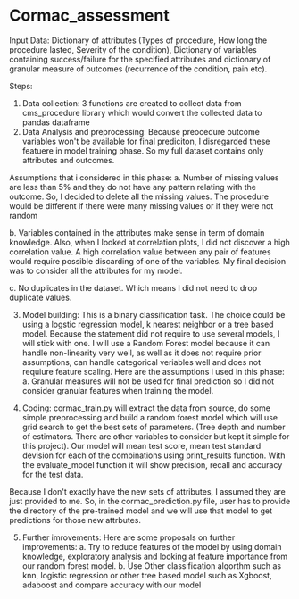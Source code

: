 # Cormac_assessment
Input Data: Dictionary of attributes (Types of procedure, How long the procedure lasted, Severity of the condition), Dictionary of variables containing success/failure for the specified attributes and dictionary of granular measure of outcomes (recurrence of the condition, pain etc).

Steps:
1. Data collection: 3 functions are created to collect data from cms_procedure library which would convert the collected data to pandas dataframe
2. Data Analysis and preprocessing: Because preocedure outcome variables won't be available for final prediciton, I disregarded these featuere in model training phase. So my full dataset contains only attributes and outcomes.
  
  Assumptions that i considered in this phase:
  a. Number of missing values are less than 5% and they do not have any pattern relating with the outcome. So, I decided to delete all the missing values. The procedure would be different if there were many missing values or if they were not random
  
  b. Variables contained in the attributes make sense in term of domain knowledge. Also, when I looked at correlation plots, I did not discover a high correlation value. A high correlation value between any pair of features would require possible discarding of one of the variables. My final decision was to consider all the attributes for my model.
  
  c. No duplicates in the dataset. Which means I did not need to drop duplicate values.
  
3. Model building: This is a binary classification task. The choice could be using a logstic regression model, k nearest neighbor or a tree based model. Because the statement did not require to use several models, I will stick with one. I will use a Random Forest model because it can handle non-linearity very well, as well as it does not require prior assumptions, can handle categorical veriables well and does not requiure feature scaling. Here are the assumptions i used in this phase:
  a. Granular measures will not be used for final prediction so I did not consider granular features when training the model. 
  
4. Coding: cormac_train.py will extract the data from source, do some simple preprocessing and build a random forest model which will use grid search to get the best sets of parameters. (Tree depth and number of estimators. There are other variables to consider but kept it simple for this project). Our model will mean test score, mean test standard devision for each of the combinations using print_results function. With the evaluate_model function it will show precision, recall and accuracy for the test data.

  Because I don't exactly have the new sets of attributes, I assumed they are just provided to me. So, in the cormac_prediction.py file, user has to provide the directory of the pre-trained model and we will use that model to get predictions for those new attrbutes.
  
 5. Further imrovements: Here are some proposals on further improvements:
    a. Try to reduce features of the model by using domain knowledge, exploratory analysis and looking at feature importance from our random forest model.
    b. Use Other classification algorthm such as knn, logistic regression or other tree based model such as Xgboost, adaboost and compare accuracy with our model
 
  

  
  
